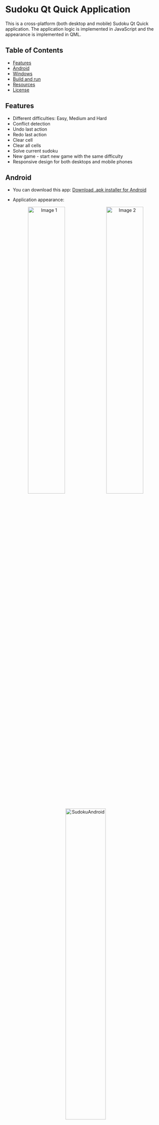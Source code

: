 # Sudoku Qt Quick Application

This is a cross-platform (both desktop and mobile) Sudoku Qt Quick application. The application logic is implemented in JavaScript and the appearance is implemented in QML.

## Table of Contents

+ [Features](#features)
+ [Android](#android)
+ [Windows](#windows)
+ [Build and run](#buildandrun)
+ [Resources](#resources)
+ [License](#license)

## Features <a name = "features"></a>

+ Different difficulties: Easy, Medium and Hard
+ Conflict detection
+ Undo last action
+ Redo last action
+ Clear cell
+ Clear all cells
+ Solve current sudoku
+ New game - start new game with the same difficulty
+ Responsive design for both desktops and mobile phones

## Android <a name = "android"></a>

+ You can download this app: [Download .apk installer for Android](https://drive.google.com/uc?export=download&id=1u5SSjrrYMid69TK2etZfdfRmCtFpRxmz)

+ Application appearance:

<p align="center">
    <img src="https://github.com/vladislav-bordiug/sudoku_qt_quick/assets/60838512/d6cd60a3-e2a4-422c-bce0-c3903a5ae79b" alt="Image 1" style="width: 48%;">
    <img src="https://github.com/vladislav-bordiug/sudoku_qt_quick/assets/60838512/5df98ce7-566e-4eba-8b83-0ed4db7ef591" alt="Image 2" style="width: 48%;">
</p>

<p align="center">
    <img src="https://github.com/vladislav-bordiug/sudoku_qt_quick/assets/60838512/d0bbec17-726e-401e-98d9-c5fdf5c10fd8" alt="SudokuAndroid" style="width: 50%;">
</p>

## Windows <a name = "windows"></a>

+ You can download this app: [Download .exe installer for Windows](https://drive.google.com/uc?export=download&id=1eLZhGQBZwJSahUfGGmbCjIZXkFCio2hb)

+ Application appearance:

![image](https://github.com/vladislav-bordiug/sudoku_qt_quick/assets/60838512/cb2892a0-e2b4-4309-af97-e5bb5ff2864c)

![image](https://github.com/vladislav-bordiug/sudoku_qt_quick/assets/60838512/925d2241-6f6c-4ce5-9a9e-737d81eeb0ce)

![Sudoku](https://github.com/vladislav-bordiug/sudoku_qt_quick/assets/60838512/c942e82b-54c7-4246-836b-3cb789724060)

## Build and run <a name = "buildandrun"></a>

To build and run, use Qt Creator, which you can [download here](https://www.qt.io/download):

1. Click "Open Project..." in Qt and open the project file, CMakeLists.txt in the project root.
2. Build the project.

## Resources <a name = "resources"></a>

+ [Qt Open Source](https://www.qt.io/download-open-source)

## License <a name = "license"></a>

+ [License](https://github.com/vladislav-bordiug/sudoku_qt_quick/blob/main/LICENSE) - this project is licensed under GPL-3.0 license.
